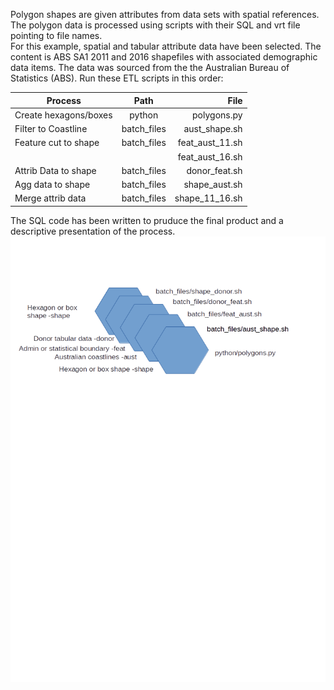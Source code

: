 Polygon shapes are given attributes from data sets with spatial references. The polygon data is processed using scripts with their SQL and vrt file pointing to file names.  
For this example, spatial and tabular attribute data have been selected. The content is ABS SA1 2011 and 2016 shapefiles with associated demographic data items. The data was sourced from the the Australian Bureau of Statistics (ABS).
Run these ETL scripts in this order:

| Process               | Path          | File             |
| --------------------- |:-------------:| ----------------:|
| Create hexagons/boxes | python        | polygons.py      |
| Filter to Coastline   | batch_files   | aust_shape.sh    |
| Feature cut to shape  | batch_files   | feat_aust_11.sh  |
|                       |               | feat_aust_16.sh  |
| Attrib Data to shape  | batch_files   | donor_feat.sh    |
| Agg data to shape     | batch_files   | shape_aust.sh    |
| Merge attrib data     | batch_files   | shape_11_16.sh   |

The SQL code has been written to pruduce the final product and a descriptive presentation of the process.
![alt text](https://raw.githubusercontent.com/gisisfun/map_polygons/master/batch_files/processes.png "Logo Title Text 1")

